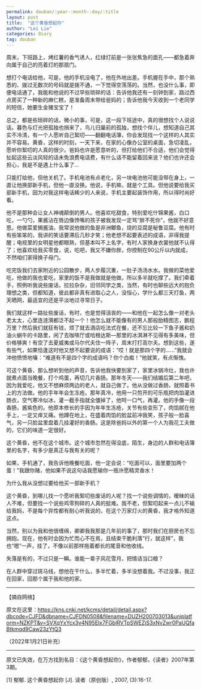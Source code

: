```yaml
---
permalink: douban/:year-:month-:day/:title
layout: post
title:  "这个黄昏想起你"
author: "Lei Lie"
categories: Diary
tag: douban
---
```


周末，下班路上，烤红薯的香气诱人，红绿灯前是一张张焦急的面孔——都急着奔向属于自己的亮着灯的那扇门。

想打个电话给他，可是，他的手机没电了，他在外地出差。手机握在手中，那个熟悉的、拨过无数次的号码就是拨不通，一下觉得空荡荡的。当然，也没什么事，即便电话通了，我能和他说的不过早些琐碎的话：告诉他我还有一刻钟到家，路过西点房买了一种新的麻仁糕，是准备周末带给爸妈的；告诉他我今天收到一个老同学的短信，她要生金猪宝宝了！

总之，都是些琐碎的话，微小的事，可是，这一段下班途中，真的很想找个人说说话。暮色与灯光把孤独也捎来了，鸟儿归巢前的孤独，想找个伴儿，想知道自己其实不冷清，有一个人愿听自己絮叨——翻翻电话簿，你会发现找一个这样的人其实并不容易。黄昏，这样的时刻，一天下来，在家的心像办公室的桌面，急切凌乱，愿听你絮叨的人真的很少。爸妈也许是愿意听的，但打给他们不合适，他们会觉得扯起这些云淡风轻的话未免浪费电话费，有什么话不能留着回来说？他们也许还会担心，我是不是遇上什么事了…

只能打给他，但他关机了。手机电池有点老化，另一块电池他可能没带在身上，一直让他换部新手机，但他一直没换。他说，手机嘛，就是个工具。但他说要给我买部新手机，因为对我这样电话稀少的人来说，手机主要起装饰作用，所以得时尚好看。

他不是那种会让女人神魂颠倒的男人。他喜欢吃甜食，特别爱吃什锦果酱，白口吃，一勺勺，果酱沾在唇边像馋嘴的孩子被我发现一定骂“胖不死你”，他就不好意思。他做菜爱搁酱油，我常说他做的鱼是非洲鲫鱼，烧的豆腐是秘鲁豆腐。他有时有些笨笨的，我讲的笑话要滞后几秒才笑；他老想不起要表述的成语，非得我提醒；电视里的女明星他都眼熟，但基本叫不上名字，有时人家换身衣裳他就不认得了；他喜欢给我买零食，说，吃吧，我又不嫌你胖，你控制在90公斤以内就成，不然咱们家得换子母门。

吃完饭我们去家附近的公园散步，两人步履沉重，一肚子汤汤水水。我做的菜他爱吃，他做的我也爱吃，家里的饭不是我做就是他做，所以多半就吃撑了。我们牵着手，照例听我说些废话，拉拉杂杂，旧邻同学之类，当然，有时也聊些远大的抱负理想之类，但都知道，彼此都非真有进取心之人，没恒心，学什么都三天打鱼，两天晒网，最适宜的还是平淡地过寻常日子。

我们就这样一路扯些废话，有时，也是觉得沮丧的——和他在一起怎么像一对老头老太太，心里连涟漪都泛不起一个！他怎么就不能像有的男人那般励精图志，鹏程万里？然后我们就狂有钱，烦了就去酒店吃法式在餐，还不忘比较一下鱼子酱和奶油火蜗牛的卡路里，闲了去咖啡厅或哈根达斯—那里的冰淇淋不见得有多美味，但价格够爽！有空了去夏威夷或马尔代夫住一阵子，周末打打高尔夫。想到这些，遂有些气，如果恰逢这时他又想不起要说的成语：“哎！就是那四个字的……”我就会冲他愤愤地嚷：“难道有不是四个字的成语吗？你个白痴！”他就笑，有点惭愧。

可这个黄昏，那么想听到他的声音，告诉他我快要到家了，家里冰锅冷灶，我也许就煮点面当晚餐，打个鸡蛋，再切几片香肠。那年冬天——我们结婚后第二年吧，因为我爱吃，他又不想麻烦两边的老人，就自己做了。他从没做过香肠，就照着书上的方法做。他的手年年会生冻疮。那年真冷，他用一只剪开的可乐瓶把肉馅灌进肠衣，空气寒冷似冰，灌一截手指就全僵掉了，他呵一口气，再灌。他的手像一段香肠，酱紫色的。他原本修长的手因为年年生冻疮，关节有些变形了，肉馅腻在他手上，一定又痒又痛。他蹲在地上，在盛着肉馅的脸盆前冲我笑，孩子般一脸喜气，另一只脸盆里盘着几挂灌好的香肠。这是除爸妈以外的第一个人为我花工夫做的，它们的味道一定很好。

这个黄昏，他不在这个城市。这个城市忽然在得没底，陌生，身边的人群和电话簿里的名字，有多少是真正与我有关的呢？

如果，手机通了，我告诉他晚餐吃面，他一定会说：“吃面可以，面里要加两个蛋！”我跟你赌，他如果不说这句话我愿输你一瓶许愿精灵香水！

为什么我从没想过要给他买一部新手机？

这个黄昏，到哪儿找一个愿听我絮叨些废话的人呢？找一个说些调情的，暧昧的话人不难，但要找一个说些鸡零狗碎的人真的挺难。我不老，但絮叨起来一点儿不输给我妈，不是每个异性都有耐心听我说的，在这个万家灯火的黄昏，我才格外知道这点。

当然，别以为我和他很缠绵，卿卿我我那是几年前的事了，那时我们在厨房也不忘拥抱。现在，他有时会因为忙而心不在焉，且结束干脆利落“行，就这样”，我也“嗯”一声，挂了，不像以前那样拖着都长的尾音和他收线。

失落是有的，不过只是一瞬。谁能一辈子风花雪月，把情话当口粮？

在人群中穿过斑马线，想他在干什么，多半忙着，多半没想着我。不过没事，我正在回家，回那个属于我和他的家。

---

【摘自网络】

原文在这里：https://kns.cnki.net/kcms/detail/detail.aspx?dbcode=CJFD&dbname=CJFDN0508&filename=DUZH200703013&uniplatform=NZKPT&v=SVXqYxYcx3v4N95EIx7FGblRVTpSWEZjS3xNvZwr0PaUQfaBtkmqd9Caw23zYtQ3

（2022年1月21日补充）

---

原文已失效，在万方找到名目：《这个黄昏想起你》，作者郁郁，《读者》2007年第3期。

[1] 郁郁. 这个黄昏想起你 [J]. 读者（原创版）, 2007, (3):16-17.